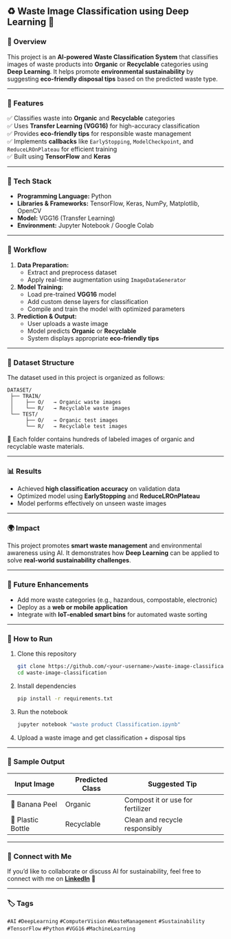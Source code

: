 
## ♻️ Waste Image Classification using Deep Learning 🌱

### 📖 Overview
This project is an **AI-powered Waste Classification System** that classifies images of waste products into **Organic** or **Recyclable** categories using **Deep Learning**.
It helps promote **environmental sustainability** by suggesting **eco-friendly disposal tips** based on the predicted waste type.

---

### 🚀 Features
✅ Classifies waste into **Organic** and **Recyclable** categories  
✅ Uses **Transfer Learning (VGG16)** for high-accuracy classification  
✅ Provides **eco-friendly tips** for responsible waste management  
✅ Implements **callbacks** like `EarlyStopping`, `ModelCheckpoint`, and `ReduceLROnPlateau` for efficient training  
✅ Built using **TensorFlow** and **Keras**

---

### 🧠 Tech Stack
- **Programming Language:** Python  
- **Libraries & Frameworks:** TensorFlow, Keras, NumPy, Matplotlib, OpenCV  
- **Model:** VGG16 (Transfer Learning)  
- **Environment:** Jupyter Notebook / Google Colab

---

### 🧩 Workflow
1. **Data Preparation:**
   - Extract and preprocess dataset  
   - Apply real-time augmentation using `ImageDataGenerator`
2. **Model Training:**
   - Load pre-trained **VGG16** model  
   - Add custom dense layers for classification  
   - Compile and train the model with optimized parameters
3. **Prediction & Output:**
   - User uploads a waste image  
   - Model predicts **Organic** or **Recyclable**  
   - System displays appropriate **eco-friendly tips**

---

### 📂 Dataset Structure
The dataset used in this project is organized as follows:
```
DATASET/
 ├── TRAIN/
 │    ├── O/   → Organic waste images  
 │    └── R/   → Recyclable waste images  
 └── TEST/
      ├── O/   → Organic test images  
      └── R/   → Recyclable test images
```
🧾 Each folder contains hundreds of labeled images of organic and recyclable waste materials.

---

### 📊 Results
- Achieved **high classification accuracy** on validation data  
- Optimized model using **EarlyStopping** and **ReduceLROnPlateau**  
- Model performs effectively on unseen waste images

---

### 🌍 Impact
This project promotes **smart waste management** and environmental awareness using AI.
It demonstrates how **Deep Learning** can be applied to solve **real-world sustainability challenges**.

---

### 🔮 Future Enhancements
- Add more waste categories (e.g., hazardous, compostable, electronic)  
- Deploy as a **web or mobile application**  
- Integrate with **IoT-enabled smart bins** for automated waste sorting

---

### 🧾 How to Run
1. Clone this repository  
   ```bash
   git clone https://github.com/<your-username>/waste-image-classification.git
   cd waste-image-classification
   ```
2. Install dependencies  
   ```bash
   pip install -r requirements.txt
   ```
3. Run the notebook  
   ```bash
   jupyter notebook "waste product Classification.ipynb"
   ```
4. Upload a waste image and get classification + disposal tips

---

### 📸 Sample Output
| Input Image | Predicted Class | Suggested Tip |
|--------------|----------------|----------------|
| 🍌 Banana Peel | Organic | Compost it or use for fertilizer |
| 🥤 Plastic Bottle | Recyclable | Clean and recycle responsibly |

---

### 💬 Connect with Me
If you’d like to collaborate or discuss AI for sustainability, feel free to connect with me on **[LinkedIn](https://www.linkedin.com/)** 🌿

---

### 🏷️ Tags
`#AI` `#DeepLearning` `#ComputerVision` `#WasteManagement` `#Sustainability` `#TensorFlow` `#Python` `#VGG16` `#MachineLearning`
